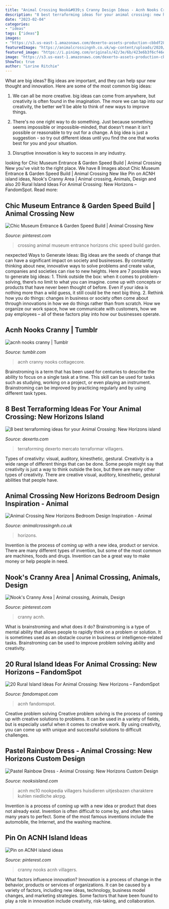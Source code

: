 ```yaml
---
title: "Animal Crossing Nook&#039;s Cranny Design Ideas - Acnh Nooks Cranny"
description: "8 best terraforming ideas for your animal crossing: new horizons island"
date: "2023-02-04"
categories:
- "ideas"
tags: ["ideas"]
images:
- "https://s3.us-east-1.amazonaws.com/dexerto-assets-production-cbbdf288/uploads/2020/03/29185323/img-4539.jpg?w=620"
featuredImage: "https://animalcrossingnh.co.uk/wp-content/uploads/2020/08/My-grey-and-white-star-bedroom-Animal-Crossing-New-Horizon4-980x501.jpeg"
featured_image: "https://i.pinimg.com/originals/42/3e/6b/423e6b3f6cf46e1eca2896d05b547d49.jpg"
image: "https://s3.us-east-1.amazonaws.com/dexerto-assets-production-cbbdf288/uploads/2020/03/29185323/img-4539.jpg?w=620"
ShowToc: true
author: "Lorine Ritchie"
---
```



What are big ideas?
Big ideas are important, and they can help spur new thought and innovation. Here are some of the most common big ideas:
1. We can all be more creative. big ideas can come from anywhere, but creativity is often found in the imagination. The more we can tap into our creativity, the better we'll be able to think of new ways to improve things.

2. There's no one right way to do something. Just because something seems impossible or impossible-minded, that doesn't mean it isn't possible or reasonable to try out for a change. A big idea is just a suggestion - so try out different ideas until you find the one that works best for you and your situation.

3. Disruptive innovation is key to success in any industry.

	

		
looking for Chic Museum Entrance &amp; Garden Speed Build | Animal Crossing New you've visit to the right place. We have 8 Images about Chic Museum Entrance &amp; Garden Speed Build | Animal Crossing New like Pin on ACNH island ideas, Nook&#039;s Cranny Area | Animal crossing, Animals, Design and also 20 Rural Island Ideas For Animal Crossing: New Horizons – FandomSpot. Read more:
		
    
## Chic Museum Entrance &amp; Garden Speed Build | Animal Crossing New

<img loading=lazy src="https://i.pinimg.com/originals/7e/fb/0d/7efb0d11d90bdb0b6564fc79cf66ff15.jpg" onerror="this.onerror=null;this.src='https://tse2.mm.bing.net/th?id=OIP.Bv2SO9azCkf5f927kjWPTwHaEK&amp;pid=15.1';" alt="Chic Museum Entrance &amp; Garden Speed Build | Animal Crossing New">

_Source: pinterest.com_

>crossing animal museum entrance horizons chic speed build garden. 

	

nexpected Ways to Generate Ideas:
Big ideas are the seeds of change that can have a significant impact on society and businesses. By constantly thinking about new, innovative ways to solve problems and create value, companies and societies can rise to new heights. Here are 7 possible ways to generate big ideas: 1. Think outside the box: when it comes to problem-solving, there’s no limit to what you can imagine. come up with concepts or products that have never been thought of before. Even if your idea is nothing more than a wild guess, it still could be the next big thing. 2. Rethink how you do things: changes in business or society often come about through innovations in how we do things rather than from scratch. How we organize our work space, how we communicate with customers, how we pay employees – all of these factors play into how our businesses operate.

    
## Acnh Nooks Cranny | Tumblr

<img loading=lazy src="https://66.media.tumblr.com/7b56beda12d2aedcc7e2734a53508022/9fc5f76ae4b6be05-65/s640x960/5a6626cf22ffedf00c67c08977096c8e7f8f42c9.jpg" onerror="this.onerror=null;this.src='https://tse3.mm.bing.net/th?id=OIP.a6uR4uyekXUH-zfOIH16vwHaEK&amp;pid=15.1';" alt="acnh nooks cranny | Tumblr">

_Source: tumblr.com_

>acnh cranny nooks cottagecore. 

	

Brainstroming is a term that has been used for centuries to describe the ability to focus on a single task at a time. This skill can be used for tasks such as studying, working on a project, or even playing an instrument. Brainstroming can be improved by practicing regularly and by using different task types.

    
## 8 Best Terraforming Ideas For Your Animal Crossing: New Horizons Island

<img loading=lazy src="https://s3.us-east-1.amazonaws.com/dexerto-assets-production-cbbdf288/uploads/2020/03/29185323/img-4539.jpg?w=620" onerror="this.onerror=null;this.src='https://tse3.mm.bing.net/th?id=OIP.DTNLWF5z7LEzM3ju5T1VKwHaEK&amp;pid=15.1';" alt="8 best terraforming ideas for your Animal Crossing: New Horizons island">

_Source: dexerto.com_

>terraforming dexerto mercato terraformar villagers. 

	

Types of creativity: visual, auditory, kinesthetic, gestural.
Creativity is a wide range of different things that can be done. Some people might say that creativity is just a way to think outside the box, but there are many other types of creativity. There are creative visual, auditory, kinesthetic, gestural abilities that people have.

    
## Animal Crossing New Horizons Bedroom Design Inspiration - Animal

<img loading=lazy src="https://animalcrossingnh.co.uk/wp-content/uploads/2020/08/My-grey-and-white-star-bedroom-Animal-Crossing-New-Horizon4-980x501.jpeg" onerror="this.onerror=null;this.src='https://tse4.mm.bing.net/th?id=OIP.MNjXZ-1XzCez2LkQJ52WIgHaDy&amp;pid=15.1';" alt="Animal Crossing New Horizons Bedroom Design Inspiration - Animal">

_Source: animalcrossingnh.co.uk_

>horizons. 

	

Invention is the process of coming up with a new idea, product or service. There are many different types of invention, but some of the most common are machines, foods and drugs. Invention can be a great way to make money or help people in need.

    
## Nook&#039;s Cranny Area | Animal Crossing, Animals, Design

<img loading=lazy src="https://i.pinimg.com/736x/3e/3f/a1/3e3fa12e1927e748febcc0fc6ff76063.jpg" onerror="this.onerror=null;this.src='https://tse2.mm.bing.net/th?id=OIP.0AcjFqQP-yggORHtXKz2cAHaEK&amp;pid=15.1';" alt="Nook&#039;s Cranny Area | Animal crossing, Animals, Design">

_Source: pinterest.com_

>cranny acnh. 

	

What is brainstroming and what does it do?
Brainstroming is a type of mental ability that allows people to rapidly think on a problem or solution. It is sometimes used as an obstacle course in business or intelligence-related tasks. Brainstroming can be used to improve problem solving ability and creativity.

    
## 20 Rural Island Ideas For Animal Crossing: New Horizons – FandomSpot

<img loading=lazy src="https://static.fandomspot.com/images/03/12822/07-rural-farmers-market-area-acnh.jpg" onerror="this.onerror=null;this.src='https://tse1.mm.bing.net/th?id=OIP.hdpYwRNxs2T6iZwbU13SuwHaEK&amp;pid=15.1';" alt="20 Rural Island Ideas For Animal Crossing: New Horizons – FandomSpot">

_Source: fandomspot.com_

>acnh fandomspot. 

	

Creative problem solving
Creative problem solving is the process of coming up with creative solutions to problems. It can be used in a variety of fields, but is especially useful when it comes to creative work. By using creativity, you can come up with unique and successful solutions to difficult challenges.

    
## Pastel Rainbow Dress - Animal Crossing: New Horizons Custom Design

<img loading=lazy src="https://nooksisland.com/images/designs/MO-7VLO-CJP9-MC10.jpg" onerror="this.onerror=null;this.src='https://tse4.mm.bing.net/th?id=OIP.sieFT4i4ZRzNuVERTcDbPAHaEI&amp;pid=15.1';" alt="Pastel Rainbow Dress - Animal Crossing: New Horizons Custom Design">

_Source: nooksisland.com_

>acnh mc10 nookpedia villagers huisdieren uitjesbazen charaktere kuhlen niedliche akrpg. 

	

Invention is a process of coming up with a new idea or product that does not already exist. Invention is often difficult to come by, and often takes many years to perfect. Some of the most famous inventions include the automobile, the Internet, and the washing machine.

    
## Pin On ACNH Island Ideas

<img loading=lazy src="https://i.pinimg.com/originals/42/3e/6b/423e6b3f6cf46e1eca2896d05b547d49.jpg" onerror="this.onerror=null;this.src='https://tse2.mm.bing.net/th?id=OIP.ZDaYMq0oc4iRHmj5bgNlJwHaEK&amp;pid=15.1';" alt="Pin on ACNH island ideas">

_Source: pinterest.com_

>cranny nooks acnh villagers. 

	

What factors influence innovation?
Innovation is a process of change in the behavior, products or services of organizations. It can be caused by a variety of factors, including new ideas, technology, business model changes, and marketing strategies.
Some factors that have been found to play a role in innovation include creativity, risk-taking, and collaboration.

